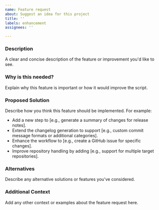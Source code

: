```yaml
---
name: Feature request
about: Suggest an idea for this project
title: ''
labels: enhancement
assignees: ''

---
```


### Description
A clear and concise description of the feature or improvement you'd like to see.

### Why is this needed?
Explain why this feature is important or how it would improve the script.

### Proposed Solution
Describe how you think this feature should be implemented. For example:
- Add a new step to [e.g., generate a summary of changes for release notes].
- Extend the changelog generation to support [e.g., custom commit message formats or additional categories].
- Enhance the workflow to [e.g., create a GitHub issue for specific changes].
- Improve repository handling by adding [e.g., support for multiple target repositories].

### Alternatives
Describe any alternative solutions or features you've considered.

### Additional Context
Add any other context or examples about the feature request here.
